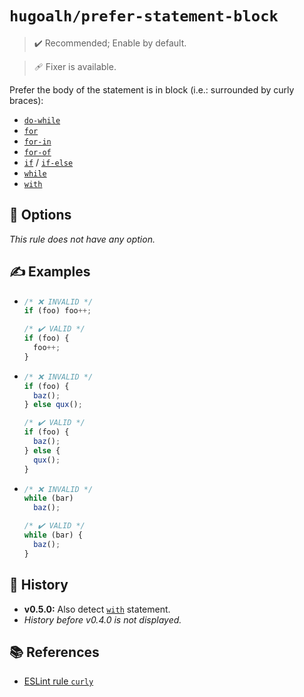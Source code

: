 # `hugoalh/prefer-statement-block`

> ✔️ Recommended; Enable by default.

> 🩹 Fixer is available.

Prefer the body of the statement is in block (i.e.: surrounded by curly braces):

- [`do-while`][ecmascript-do-while]
- [`for`][ecmascript-for]
- [`for-in`][ecmascript-for-in]
- [`for-of`][ecmascript-for-of]
- [`if`][ecmascript-if] / [`if-else`][ecmascript-if]
- [`while`][ecmascript-while]
- [`with`][ecmascript-with]

## 🔧 Options

*This rule does not have any option.*

## ✍️ Examples

- ```ts
  /* ❌ INVALID */
  if (foo) foo++;

  /* ✔️ VALID */
  if (foo) {
    foo++;
  }
  ```
- ```ts
  /* ❌ INVALID */
  if (foo) {
    baz();
  } else qux();

  /* ✔️ VALID */
  if (foo) {
    baz();
  } else {
    qux();
  }
  ```
- ```ts
  /* ❌ INVALID */
  while (bar)
    baz();

  /* ✔️ VALID */
  while (bar) {
    baz();
  }
  ```

## 📜 History

- **v0.5.0:** Also detect [`with`][ecmascript-with] statement.
- *History before v0.4.0 is not displayed.*

## 📚 References

- [ESLint rule `curly`](https://eslint.org/docs/latest/rules/curly)

[ecmascript-do-while]: https://developer.mozilla.org/en-US/docs/Web/JavaScript/Reference/Statements/do...while
[ecmascript-for]: https://developer.mozilla.org/en-US/docs/Web/JavaScript/Reference/Statements/for
[ecmascript-for-in]: https://developer.mozilla.org/en-US/docs/Web/JavaScript/Reference/Statements/for...in
[ecmascript-for-of]: https://developer.mozilla.org/en-US/docs/Web/JavaScript/Reference/Statements/for...of
[ecmascript-if]: https://developer.mozilla.org/en-US/docs/Web/JavaScript/Reference/Statements/if...else
[ecmascript-while]: https://developer.mozilla.org/en-US/docs/Web/JavaScript/Reference/Statements/while
[ecmascript-with]: https://developer.mozilla.org/en-US/docs/Web/JavaScript/Reference/Statements/with
